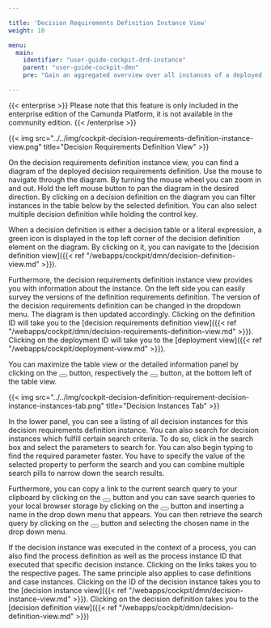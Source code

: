 ```yaml
---

title: 'Decision Requirements Definition Instance View'
weight: 10

menu:
  main:
    identifier: "user-guide-cockpit-drd-instance"
    parent: "user-guide-cockpit-dmn"
    pre: "Gain an aggregated overview over all instances of a deployed decision requirement definition"

---
```


{{< enterprise >}}
Please note that this feature is only included in the enterprise edition of the Camunda Platform, it is not available in the community edition.
{{< /enterprise >}}

{{< img src="../../img/cockpit-decision-requirements-definition-instance-view.png" title="Decision Requirements Definition View" >}}

On the decision requirements definition instance view, you can find a diagram of the deployed decision requirements definition.
Use the mouse to navigate through the diagram. By turning the mouse wheel you can zoom in and out.
Hold the left mouse button to pan the diagram in the desired direction.
By clicking on a decision definition on the diagram you can filter instances in the table below by the selected definition. 
You can also select multiple decision definition while holding the control key.

When a decision definition is either a decision table or a literal expression, a
green icon is displayed in the top left corner of the decision definition element on the diagram.
By clicking on it, you can navigate to the [decision definition view]({{< ref "/webapps/cockpit/dmn/decision-definition-view.md" >}}).

Furthermore, the decision requirements definition instance view provides you with information about
the instance. On the left side you can easily survey the versions of the definition requirements definition.
The version of the decision requirements definition can be changed in the dropdown menu. The diagram is then updated accordingly.
Clicking on the definition ID will take you to the [decision requirements definition view]({{< ref "/webapps/cockpit/dmn/decision-requirements-definition-view.md" >}}).
Clicking on the deployment ID will take you to the [deployment view]({{< ref "/webapps/cockpit/deployment-view.md" >}}).

You can maximize the table view or the detailed information panel by clicking on the <button class="btn btn-xs"><i class="glyphicon glyphicon-resize-full"></i></button> button, respectively the <button class="btn btn-xs"><i class="glyphicon glyphicon-menu-up"></i></button> button, at the bottom left of the table view.

{{< img src="../../img/cockpit-decision-definition-requirement-decision-instance-instances-tab.png" title="Decision Instances Tab" >}}

In the lower panel, you can see a listing of all decision instances for this decision requirements definition instance. You can also search for decision instances which fulfill certain search criteria. To do so, click in the search box and select the parameters to search for. You can also begin typing to find the required parameter faster. You have to specify the value of the selected property to perform the search and you can combine multiple search pills to narrow down the search results.

Furthermore, you can copy a link to the current search query to your clipboard by clicking on the <button class="btn btn-xs"><i class="glyphicon glyphicon-link"></i></button> button and you can save search queries to your local browser storage by clicking on the <button class="btn btn-xs"><i class="glyphicon glyphicon-floppy-disk"></i></button> button and inserting a name in the drop down menu that appears. You can then retrieve the search query by clicking on the <button class="btn btn-xs"><i class="glyphicon glyphicon-floppy-disk"></i></button> button and selecting the chosen name in the drop down menu.

If the decision instance was executed in the context of a process, you can also find 
the process definition as well as the process instance ID that executed that specific 
decision instance. Clicking on the links takes you to the respective pages.
The same principle also applies to case definitions and case instances.
Clicking on the ID of the decision instance takes you to the [decision instance view]({{< ref "/webapps/cockpit/dmn/decision-instance-view.md" >}}).
Clicking on the decision definition takes you to the [decision definition view]({{< ref "/webapps/cockpit/dmn/decision-definition-view.md" >}})